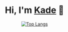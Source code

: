 <div align = center>
  
# Hi, I'm [Kade](https://kadehdean.com) 👋


[![Top Langs](https://github-readme-stats.vercel.app/api/top-langs/?username=kaderator2&theme=transparent)](https://github.com/kaderator2/github-readme-stats)





<!--
[![Kade Hugh's GitHub stats](https://github-readme-stats.vercel.app/api?username=kaderator2&show_icons=true&theme=transparent)](https://github.com/kaderator2/github-readme-stats)

[![Readme Card](https://github-readme-stats.vercel.app/api/pin/?username=kaderator2&repo=SubSimDiscordbot&theme=transparent&show_owner=true)](https://github.com/kaderator2/SubSimDiscordbot)

[![Readme Card](https://github-readme-stats.vercel.app/api/pin/?username=icedmoca&repo=KOC_CLICKER&theme=transparent&show_owner=true)](https://github.com/icedmoca/KOC_CLICKER)

[![Readme Card](https://github-readme-stats.vercel.app/api/pin/?username=kaderator2&repo=GPTacoDiscordFriend&theme=transparent&show_owner=true)](https://github.com/kaderator2/GPTacoDiscordFriend)
**kaderator2/kaderator2** is a ✨ _special_ ✨ repository because its `README.md` (this file) appears on your GitHub profile.
h
Here are some ideas to get you started:

- 🔭 I’m currently working on ...
- 🌱 I’m currently learning ...
- 👯 I’m looking to collaborate on ...
- 🤔 I’m looking for help with ...
- 💬 Ask me about ...
- 📫 How to reach me: ...
- 😄 Pronouns: ...
- ⚡ Fun fact: ...
-->
